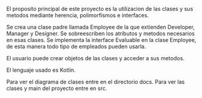 El proposito principal de este proyecto es la utilizacion de las clases y sus metodos mediante herencia, 
polimorfismos e interfaces.

Se crea una clase padre llamada Employee de la que extienden Developer, Manager y Designer.
Se sobreescriben los atributos y metodos necesarios en esas clases.
Se implementa la interface Evaluable en la clase Employee, de esta manera todo tipo de empleados pueden usarla.

El usuario puede crear objetos de las clases y acceder a sus metodos.

El lenguaje usado es Kotlin.

Para ver el diagrama de clases entre en el directorio docs.
Para ver las clases y main del proyecto entre en src.
